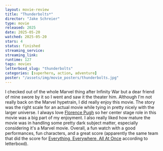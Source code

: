 ```yaml
---
layout: movie-review
title: "Thunderbolts*"
director: "Jake Schreier"
type: movie
released: 2025
date: 2025-05-20
watched: 2025-05-20
stars: 4
status: finished
streaming_service:
streaming_link: 
runtime: 127
tags: movies
letterboxd_slug: "thunderbolts"
categories: [superhero, action, adventure]
poster: "/assets/img/movie_posters/thunderbolts.jpg"
---
```


I checked out of the whole Marvel thing after Infinity War but a dear friend of mine swore by it so I went and saw it the theater him. Although I'm not really back on the Marvel hypetrain, I did really enjoy this movie. The story was the right scale for an actual movie while tying in pretty nicely with the larger universe. I always love [Florence Pugh](https://letterboxd.com/actor/florence-pugh/) so her center stage role in this movie was a big part of my enjoyment. I also really liked how mature the movie was in handling some pretty dark subject matter, especially considering it's a Marvel movie. Overall, a fun watch with a good performances, fun characters, and a great score (apparently the same team that did the score for [Everything, Everywhere, All At Once](https://letterboxd.com/film/everything-everywhere-all-at-once/) according to letterboxd).
